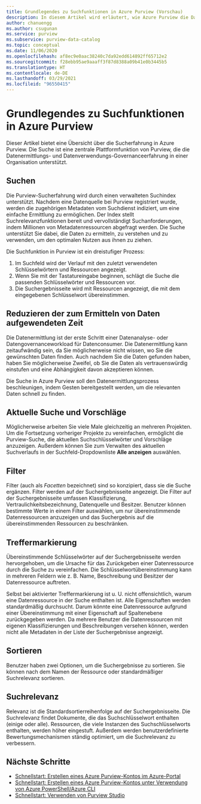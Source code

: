 ```yaml
---
title: Grundlegendes zu Suchfunktionen in Azure Purview (Vorschau)
description: In diesem Artikel wird erläutert, wie Azure Purview die Datenermittlung durch Suchfunktionen ermöglicht.
author: chanuengg
ms.author: csugunan
ms.service: purview
ms.subservice: purview-data-catalog
ms.topic: conceptual
ms.date: 11/06/2020
ms.openlocfilehash: af8ec9e0aac38240c7da92edd614892ff65712e2
ms.sourcegitcommit: f28ebb95ae9aaaff3f87d8388a09b41e0b3445b5
ms.translationtype: HT
ms.contentlocale: de-DE
ms.lasthandoff: 03/29/2021
ms.locfileid: "96550415"
---
```

# <a name="understand-search-features-in-azure-purview"></a>Grundlegendes zu Suchfunktionen in Azure Purview

Dieser Artikel bietet eine Übersicht über die Sucherfahrung	 in Azure Purview. Die Suche ist eine zentrale Plattformfunktion von Purview, die die Datenermittlungs- und Datenverwendungs-Governanceerfahrung in einer Organisation unterstützt.

## <a name="search"></a>Suchen

Die Purview-Sucherfahrung wird durch einen verwalteten Suchindex unterstützt. Nachdem eine Datenquelle bei Purview registriert wurde, werden die zugehörigen Metadaten vom Suchdienst indiziert, um eine einfache Ermittlung zu ermöglichen. Der Index stellt Suchrelevanzfunktionen bereit und vervollständigt Suchanforderungen, indem Millionen von Metadatenressourcen abgefragt werden. Die Suche unterstützt Sie dabei, die Daten zu ermitteln, zu verstehen und zu verwenden, um den optimalen Nutzen aus ihnen zu ziehen.

Die Suchfunktion in Purview ist ein dreistufiger Prozess:

1. Im Suchfeld wird der Verlauf mit den zuletzt verwendeten Schlüsselwörtern und Ressourcen angezeigt.
1. Wenn Sie mit der Tastatureingabe beginnen, schlägt die Suche die passenden Schlüsselwörter und Ressourcen vor. 
1. Die Suchergebnisseite wird mit Ressourcen angezeigt, die mit dem eingegebenen Schlüsselwort übereinstimmen.

## <a name="reduce-the-time-to-discover-data"></a>Reduzieren der zum Ermitteln von Daten aufgewendeten Zeit

Die Datenermittlung ist der erste Schritt einer Datenanalyse- oder Datengovernanceworkload für Datenconsumer. Die Datenermittlung kann zeitaufwändig sein, da Sie möglicherweise nicht wissen, wo Sie die gewünschten Daten finden. Auch nachdem Sie die Daten gefunden haben, haben Sie möglicherweise Zweifel, ob Sie die Daten als vertrauenswürdig einstufen und eine Abhängigkeit davon akzeptieren können. 

Die Suche in Azure Purview soll den Datenermittlungsprozess beschleunigen, indem Gesten bereitgestellt werden, um die relevanten Daten schnell zu finden.

## <a name="recent-search-and-suggestions"></a>Aktuelle Suche und Vorschläge

Möglicherweise arbeiten Sie viele Male gleichzeitig an mehreren Projekten. Um die Fortsetzung vorheriger Projekte zu vereinfachen, ermöglicht die Purview-Suche, die aktuellen Suchschlüsselwörter und Vorschläge anzuzeigen. Außerdem können Sie zum Verwalten des aktuellen Suchverlaufs in der Suchfeld-Dropdownliste **Alle anzeigen** auswählen.

## <a name="filters"></a>Filter

Filter (auch als *Facetten* bezeichnet) sind so konzipiert, dass sie die Suche ergänzen. Filter werden auf der Suchergebnisseite angezeigt. Die Filter auf der Suchergebnisseite umfassen Klassifizierung, Vertraulichkeitsbezeichnung, Datenquelle und Besitzer. Benutzer können bestimmte Werte in einem Filter auswählen, um nur übereinstimmende Datenressourcen anzuzeigen und das Suchergebnis auf die übereinstimmenden Ressourcen zu beschränken.

## <a name="hit-highlighting"></a>Treffermarkierung

Übereinstimmende Schlüsselwörter auf der Suchergebnisseite werden hervorgehoben, um die Ursache für das Zurückgeben einer Datenressource durch die Suche zu vereinfachen. Die Schlüsselwortübereinstimmung kann in mehreren Feldern wie z. B. Name, Beschreibung und Besitzer der Datenressource auftreten.

Selbst bei aktivierter Treffermarkierung ist u. U. nicht offensichtlich, warum eine Datenressource in der Suche enthalten ist. Alle Eigenschaften werden standardmäßig durchsucht. Darum könnte eine Datenressource aufgrund einer Übereinstimmung mit einer Eigenschaft auf Spaltenebene zurückgegeben werden. Da mehrere Benutzer die Datenressourcen mit eigenen Klassifizierungen und Beschreibungen versehen können, werden nicht alle Metadaten in der Liste der Suchergebnisse angezeigt.

## <a name="sort"></a>Sortieren

Benutzer haben zwei Optionen, um die Suchergebnisse zu sortieren. Sie können nach dem Namen der Ressource oder standardmäßiger Suchrelevanz sortieren.

## <a name="search-relevance"></a>Suchrelevanz

Relevanz ist die Standardsortierreihenfolge auf der Suchergebnisseite. Die Suchrelevanz findet Dokumente, die das Suchschlüsselwort enthalten (einige oder alle). Ressourcen, die viele Instanzen des Suchschlüsselworts enthalten, werden höher eingestuft. Außerdem werden benutzerdefinierte Bewertungsmechanismen ständig optimiert, um die Suchrelevanz zu verbessern.

## <a name="next-steps"></a>Nächste Schritte

* [Schnellstart: Erstellen eines Azure Purview-Kontos im Azure-Portal](create-catalog-portal.md)
* [Schnellstart: Erstellen eines Azure Purview-Kontos unter Verwendung von Azure PowerShell/Azure CLI](create-catalog-powershell.md)
* [Schnellstart: Verwenden von Purview Studio](use-purview-studio.md)
